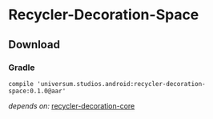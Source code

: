 Recycler-Decoration-Space
===============

## Download ##

### Gradle ###

    compile 'universum.studios.android:recycler-decoration-space:0.1.0@aar'

_depends on:_
[recycler-decoration-core](https://github.com/universum-studios/android_recycler/tree/master/library-decoration-core)
